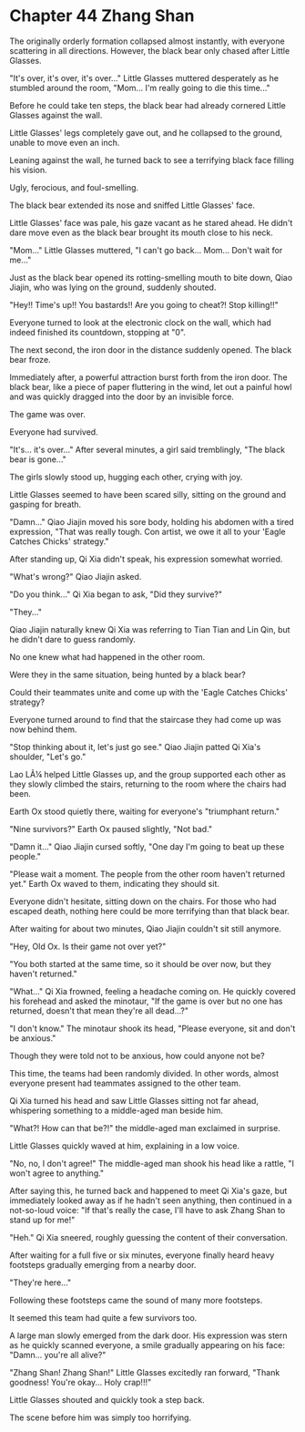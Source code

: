 ﻿# Chapter 44 Zhang Shan

The originally orderly formation collapsed almost instantly, with everyone scattering in all directions. However, the black bear only chased after Little Glasses.

"It's over, it's over, it's over..." Little Glasses muttered desperately as he stumbled around the room, "Mom... I'm really going to die this time..."

Before he could take ten steps, the black bear had already cornered Little Glasses against the wall.

Little Glasses' legs completely gave out, and he collapsed to the ground, unable to move even an inch.

Leaning against the wall, he turned back to see a terrifying black face filling his vision.

Ugly, ferocious, and foul-smelling.

The black bear extended its nose and sniffed Little Glasses' face.

Little Glasses' face was pale, his gaze vacant as he stared ahead. He didn't dare move even as the black bear brought its mouth close to his neck.

"Mom..." Little Glasses muttered, "I can't go back... Mom... Don't wait for me..."

Just as the black bear opened its rotting-smelling mouth to bite down, Qiao Jiajin, who was lying on the ground, suddenly shouted.

"Hey!! Time's up!! You bastards!! Are you going to cheat?! Stop killing!!"

Everyone turned to look at the electronic clock on the wall, which had indeed finished its countdown, stopping at "0".

The next second, the iron door in the distance suddenly opened. The black bear froze.

Immediately after, a powerful attraction burst forth from the iron door. The black bear, like a piece of paper fluttering in the wind, let out a painful howl and was quickly dragged into the door by an invisible force.

The game was over.

Everyone had survived.

"It's... it's over..." After several minutes, a girl said tremblingly, "The black bear is gone..."

The girls slowly stood up, hugging each other, crying with joy.

Little Glasses seemed to have been scared silly, sitting on the ground and gasping for breath.

"Damn..." Qiao Jiajin moved his sore body, holding his abdomen with a tired expression, "That was really tough. Con artist, we owe it all to your 'Eagle Catches Chicks' strategy."

After standing up, Qi Xia didn't speak, his expression somewhat worried.

"What's wrong?" Qiao Jiajin asked.

"Do you think..." Qi Xia began to ask, "Did they survive?"

"They..."

Qiao Jiajin naturally knew Qi Xia was referring to Tian Tian and Lin Qin, but he didn't dare to guess randomly.

No one knew what had happened in the other room.

Were they in the same situation, being hunted by a black bear?

Could their teammates unite and come up with the 'Eagle Catches Chicks' strategy?

Everyone turned around to find that the staircase they had come up was now behind them.

"Stop thinking about it, let's just go see." Qiao Jiajin patted Qi Xia's shoulder, "Let's go."

Lao LÃ¼ helped Little Glasses up, and the group supported each other as they slowly climbed the stairs, returning to the room where the chairs had been.

Earth Ox stood quietly there, waiting for everyone's "triumphant return."

"Nine survivors?" Earth Ox paused slightly, "Not bad."

"Damn it..." Qiao Jiajin cursed softly, "One day I'm going to beat up these people."

"Please wait a moment. The people from the other room haven't returned yet." Earth Ox waved to them, indicating they should sit.

Everyone didn't hesitate, sitting down on the chairs. For those who had escaped death, nothing here could be more terrifying than that black bear.

After waiting for about two minutes, Qiao Jiajin couldn't sit still anymore.

"Hey, Old Ox. Is their game not over yet?"

"You both started at the same time, so it should be over now, but they haven't returned."

"What..." Qi Xia frowned, feeling a headache coming on. He quickly covered his forehead and asked the minotaur, "If the game is over but no one has returned, doesn't that mean they're all dead...?"

"I don't know." The minotaur shook its head, "Please everyone, sit and don't be anxious."

Though they were told not to be anxious, how could anyone not be?

This time, the teams had been randomly divided. In other words, almost everyone present had teammates assigned to the other team.

Qi Xia turned his head and saw Little Glasses sitting not far ahead, whispering something to a middle-aged man beside him.

"What?! How can that be?!" the middle-aged man exclaimed in surprise.

Little Glasses quickly waved at him, explaining in a low voice.

"No, no, I don't agree!" The middle-aged man shook his head like a rattle, "I won't agree to anything."

After saying this, he turned back and happened to meet Qi Xia's gaze, but immediately looked away as if he hadn't seen anything, then continued in a not-so-loud voice: "If that's really the case, I'll have to ask Zhang Shan to stand up for me!"

"Heh." Qi Xia sneered, roughly guessing the content of their conversation.

After waiting for a full five or six minutes, everyone finally heard heavy footsteps gradually emerging from a nearby door.

"They're here..."

Following these footsteps came the sound of many more footsteps.

It seemed this team had quite a few survivors too.

A large man slowly emerged from the dark door. His expression was stern as he quickly scanned everyone, a smile gradually appearing on his face: "Damn... you're all alive?"

"Zhang Shan! Zhang Shan!" Little Glasses excitedly ran forward, "Thank goodness! You're okay... Holy crap!!!"

Little Glasses shouted and quickly took a step back.

The scene before him was simply too horrifying.
